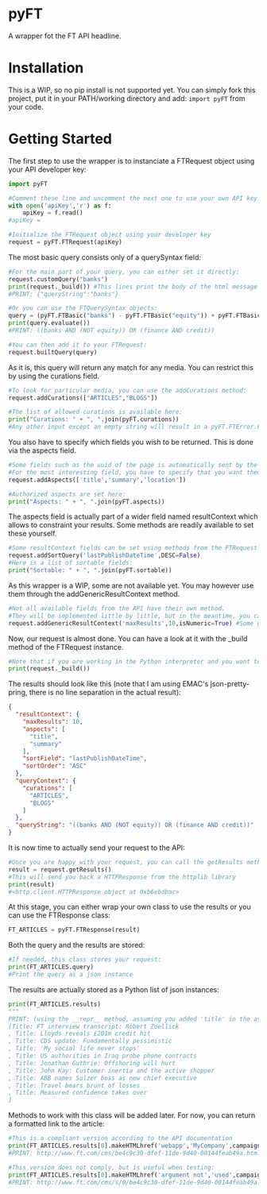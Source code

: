# pyFT
A wrapper fot the FT API headline.

# Installation

This is a WIP, so no pip install is not supported yet. You can simply fork this project, put it in your PATH/working directory and add: `import pyFT` from your code.

# Getting Started

The first step to use the wrapper is to instanciate a FTRequest object using your API developer key:

```python
import pyFT

#Comment these line and uncomment the next one to use your own API key
with open('apiKey','r') as f:
    apiKey = f.read()
#apiKey = 

#Initialize the FTRequest object using your developer key
request = pyFT.FTRequest(apiKey)
```

The most basic query consists only of a querySyntax field:

```python
#For the main part of your query, you can either set it directly:
request.customQuery("banks")
print(request._build()) #This lines print the body of the html message to stdout
#PRINT: {"queryString":"banks"}

#Or you can use the FTQuerySyntax objects:
query = (pyFT.FTBasic("banks") - pyFT.FTBasic("equity")) + pyFT.FTBasic("finance") * pyFT.FTBasic("credit")
print(query.evaluate())
#PRINT: ((banks AND (NOT equity)) OR (finance AND credit))

#You can then add it to your FTRequest:
request.builtQuery(query)
```

As it is, this query will return any match for any media. You can restrict this by using the curations field.

```python
#To look for particular media, you can use the addCurations method:
request.addCurations(["ARTICLES","BLOGS"])

#The list of allowed curations is available here:
print("Curations: " + ", ".join(pyFT.curations))
#Any other input except an empty string will result in a pyFT.FTError.FTException being raised
```

You also have to specify which fields you wish to be returned. This is done via the aspects field.

```python
#Some fields such as the uuid of the page is automatically sent by the API
#For the most interesting field, you have to specify that you want them to be returned using the 'aspects' field:
request.addAspects(['title','summary','location'])

#Authorized aspects are set here:
print("Aspects: " + ", ".join(pyFT.aspects))
```

The aspects field is actually part of a wider field named resultContext which allows to constraint your results. Some methods are readily available to set these yourself.
```python
#Some resultContext fields can be set using methods from the FTRequest class:
request.addSortQuery('lastPublishDateTime',DESC=False)
#Here is a list of sortable fields:
print("Sortable: " + ", ".join(pyFT.sortable))
```

As this wrapper is a WIP, some are not available yet. You may however use them through the addGenericResultContext method.

```python
#Not all available fields from the API have their own method.
#They will be implemented little by little, but in the meantime, you can use the addGenericResultContext method
request.addGenericResultContext('maxResults',10,isNumeric=True) #Some generic (i.e. not built-in of the wrapper) result context
```

Now, our request is almost done. You can have a look at it with the _build method of the FTRequest instance.
```python
#Note that if you are working in the Python interpreter and you want to make sure that your request is correct before sending it, you can print it with the _build method:
print(request._build())
```

The results should look like this (note that I am using EMAC's json-pretty-pring, there is no line separation in the actual result):
```json
{
  "resultContext": {
    "maxResults": 10,
    "aspects": [
      "title",
      "summary"
    ],
    "sortField": "lastPublishDateTime",
    "sortOrder": "ASC"
  },
  "queryContext": {
    "curations": [
      "ARTICLES",
      "BLOGS"
    ]
  },
  "queryString": "((banks AND (NOT equity)) OR (finance AND credit))"
}
```

It is now time to actually send your request to the API:
```python
#Once you are happy with your request, you can call the getResults method:
result = request.getResults()
#This will send you back a HTTPResponse from the httplib library
print(result)
#<http.client.HTTPResponse object at 0xb6ebdbac>
```

At this stage, you can either wrap your own class to use the results or you can use the FTResponse class:
```python
FT_ARTICLES = pyFT.FTResponse(result)
```

Both the query and the results are stored:
```python
#If needed, this class stores your request:
print(FT_ARTICLES.query)
#Print the query as a json instance
```

The results are actually stored as a Python list of json instances:
```python
print(FT_ARTICLES.results)
"""
PRINT: (using the __repr__ method, assuming you added 'title' in the aspects)
[Title: FT interview transcript: Robert Zoellick
, Title: Lloyds reveals £201m credit hit
, Title: CDS update: Fundamentally pessimistic
, Title: 'My social life never stops'
, Title: US authorities in Iraq probe phone contracts
, Title: Jonathan Guthrie: Offshoring will hurt
, Title: John Kay: Customer inertia and the active shopper
, Title: ABB names Sulzer boss as new chief executive
, Title: Travel bears brunt of losses
, Title: Measured confidence takes over
]
```

Methods to work with this class will be added later. For now, you can return a formatted link to the article:

```python
#This is a compliant version according to the API documentation
print(FT_ARTICLES.results[0].makeHTMLhref('webapp','MyCompany',campaignParameter=True))
#PRINT: http://www.ft.com/cms/be4c9c30-dfef-11de-9d40-00144feab49a.html?FTCamp=engage/CAPI/webapp/Channel_MyCompany//B2B

#This version does not comply, but is useful when testing:
print(FT_ARTICLES.results[0].makeHTMLhref('argument not','used',campaignParameter=False))
#PRINT: http://www.ft.com/cms/s/0/be4c9c30-dfef-11de-9d40-00144feab49a.html
```
